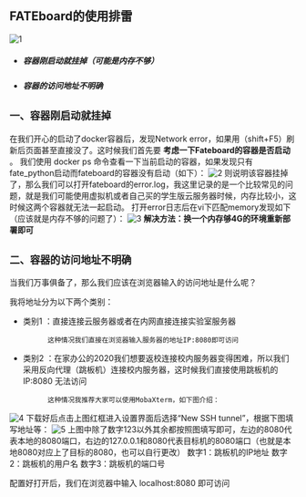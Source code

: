 ## FATEboard的使用排雷
![1](https://img-blog.csdnimg.cn/20200811104335491.png)<br>

- ##### 容器刚启动就挂掉（可能是内存不够）
- ##### 容器的访问地址不明确


## `一、容器刚启动就挂掉`
在我们开心的启动了docker容器后，发现Network error，如果用（shift+F5）刷新后页面甚至直接没了。这时候我们首先要 **考虑一下Fateboard的容器是否启动** 。
我们使用 docker ps 命令查看一下当前启动的容器，如果发现只有fate_python启动而fateboard的容器没有启动（如下）：
![2](https://img-blog.csdnimg.cn/20200811105752237.png)
则说明该容器挂掉了，那么我们可以打开fateboard的error.log，我这里记录的是一个比较常见的问题，就是我们可能使用虚拟机或者自己买的学生版云服务器时候，内存比较小，这时候这两个容器就无法一起启动。
打开error日志后在vi下匹配memory发现如下（应该就是内存不够的问题了）：
![3](https://img-blog.csdnimg.cn/20200811110200715.jpg?x-oss-process=image/watermark,type_ZmFuZ3poZW5naGVpdGk,shadow_10,text_aHR0cHM6Ly9ibG9nLmNzZG4ubmV0L3pqczk3NTU4NDcxNA==,size_16,color_FFFFFF,t_70)
**解决方法：换一个内存够4G的环境重新部署即可**


## `二、容器的访问地址不明确`
当我们万事俱备了，那么我们应该在浏览器输入的访问地址是什么呢？


我将地址分为以下两个类别：

- 类别1 ：直接连接云服务器或者在内网直接连接实验室服务器
		 	
		 	这种情况我们直接在浏览器输入服务器的地址IP:8080即可访问

- 类别2 ：在家办公的2020我们想要返校连接校内服务器变得困难，所以我们采用反向代理（跳板机）连接校内服务器，这时候我们直接使用跳板机的 IP:8080 无法访问

			这种情况我推荐大家可以使用MobaXterm，如下图介绍：
			
![4](https://img-blog.csdnimg.cn/20200811111457332.png)
			下载好后点击上图红框进入设置界面后选择“New SSH tunnel”，根据下图填写地址等：
			![5](https://img-blog.csdnimg.cn/20200811111929704.png?x-oss-process=image/watermark,type_ZmFuZ3poZW5naGVpdGk,shadow_10,text_aHR0cHM6Ly9ibG9nLmNzZG4ubmV0L3pqczk3NTU4NDcxNA==,size_16,color_FFFFFF,t_70)
上图中除了数字123以外其余都按照图填写即可，左边的8080代表本地的8080端口，右边的127.0.0.1和8080代表目标机的8080端口（也就是本地8080对应上了目标的8080，也可以自行更改）
数字1：跳板机的IP地址
数字2：跳板机的用户名
数字3：跳板机的端口号

配置好打开后，我们在浏览器中输入 localhost:8080 即可访问